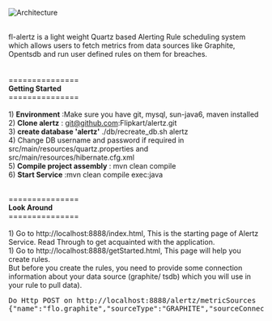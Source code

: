 ![Architecture](https://github.com/Flipkart/alertz/raw/master/alertz.png)<br>

<br>fl-alertz is a light weight Quartz based Alerting Rule scheduling system which allows users to fetch metrics from data sources like Graphite, Opentsdb and run user defined rules on them for breaches.
<br>
<br>
<br>===============
<br><b>Getting Started</b>
<br>===============<br>
<br>1) <b>Environment</b> :Make sure you have git, mysql, sun-java6, maven installed
<br>2) <b>Clone alertz</b> : git@github.com:Flipkart/alertz.git
<br>3) <b>create database 'alertz'</b> ./db/recreate_db.sh alertz
<br>4) Change DB username and password if required in src/main/resources/quartz.properties and src/main/resources/hibernate.cfg.xml
<br>5) <b>Compile project assembly</b> : mvn clean compile
<br>6) <b>Start Service</b>  :mvn clean compile exec:java

<br>===============
<br><b>Look Around</b>
<br>===============<br>
<br>1) Go to http://localhost:8888/index.html, This is the starting page of Alertz Service. Read Through to get acquainted with the application.
<br>1) Go to http://localhost:8888/getStarted.html, This page will help you create rules.<br>
But before you create the rules, you need to provide some connection information about your data source (graphite/ tsdb) which you will use in your rule to pull data).
<pre>
Do Http POST on http://localhost:8888/alertz/metricSources
{"name":"flo.graphite","sourceType":"GRAPHITE","sourceConnectionParams":[{"param":"graphitePort","value":"80"},{"param":"graphiteHost","value":"Graphite Host Name"}]}
</pre>
